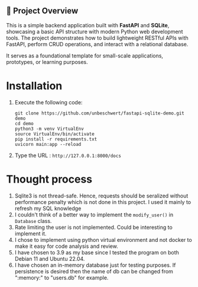 
## 🚀 Project Overview
This is a simple backend application built with **FastAPI** and **SQLite**, showcasing a basic API structure with modern Python web development tools. The project demonstrates how to build lightweight RESTful APIs with FastAPI, perform CRUD operations, and interact with a relational database.

It serves as a foundational template for small-scale applications, prototypes, or learning purposes.

# Installation
1. Execute the following code:
    ```
    git clone https://github.com/unbeschwert/fastapi-sqlite-demo.git demo
    cd demo
    python3 -m venv VirtualEnv
    source VirtualEnv/bin/activate
    pip install -r requirements.txt
    uvicorn main:app --reload
    ```
2. Type the URL : ```http://127.0.0.1:8000/docs```

# Thought process
1. Sqlite3 is not thread-safe. Hence, requests should be seralized without performance penalty which is not done in this project. I used it mainly to refresh my SQL knowledge
2. I couldn't think of a better way to implement the ```modify_user()``` in ```Database``` class.
3. Rate limiting the user is not implemented. Could be interesting to implement it. 
4. I chose to implement using python virtual environment and not docker to make it easy for code analysis and review.
5. I have chosen to 3.9 as my base since I tested the program on both Debian 11 and Ubuntu 22.04.
6. I have chosen an in-memory database just for testing purposes. If persistence is desired then the name of db can be changed from ":memory:" to "users.db" for example.

